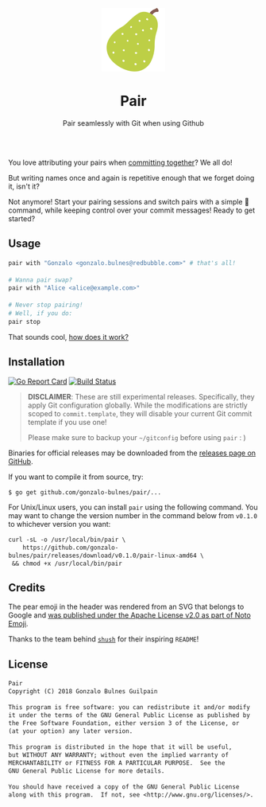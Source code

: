 <p align='center'><img width="128" src='./vendor/noto-emoji-pear.png' alt="A pair emoji"/></p>
 <h1 align='center'>Pair</h1>

<p align="center">Pair seamlessly with Git when using Github</p>

<br /><br />

You love attributing your pairs when [committing together][together]? We all do!

But writing names once and again is repetitive enough that we forget doing it, isn't it?

Not anymore! Start your pairing sessions and switch pairs with a simple 🍐 command, while keeping control over your commit messages! Ready to get started?

  [together]: https://help.github.com/articles/creating-a-commit-with-multiple-authors/

Usage
-----

```bash
pair with "Gonzalo <gonzalo.bulnes@redbubble.com>" # that's all!

# Wanna pair swap?
pair with "Alice <alice@example.com>"

# Never stop pairing!
# Well, if you do:
pair stop
```

That sounds cool, [how does it work?](./doc/README.md)

Installation
------------

[![Go Report Card](https://goreportcard.com/badge/github.com/gonzalo-bulnes/pair)](https://goreportcard.com/report/github.com/gonzalo-bulnes/pair)
[![Build Status](https://travis-ci.org/gonzalo-bulnes/pair.svg?branch=master)](https://travis-ci.org/gonzalo-bulnes/pair)

> **DISCLAIMER**: These are still experimental releases. Specifically, they apply Git configuration globally. While the modifications are strictly scoped to `commit.template`, they will disable your current Git commit template if you use one!
>
> Please make sure to backup your `~/gitconfig` before using `pair` : )

Binaries for official releases may be downloaded from the [releases page on GitHub](https://github.com/gonzalo-bulnes/pair/releases).

If you want to compile it from source, try:

    $ go get github.com/gonzalo-bulnes/pair/...

For Unix/Linux users, you can install `pair` using the following command. You may want to change the version number in the command below from `v0.1.0` to whichever version you want:

```
curl -sL -o /usr/local/bin/pair \
    https://github.com/gonzalo-bulnes/pair/releases/download/v0.1.0/pair-linux-amd64 \
 && chmod +x /usr/local/bin/pair
```

Credits
-------

The pear emoji in the header was rendered from an SVG that belongs to Google and [was published under the Apache License v2.0 as part of Noto Emoji](https://github.com/googlei18n/noto-emoji).

Thanks to the team behind [`shush`][shush] for their inspiring `README`!

  [shush]: https://github.com/realestate-com-au/shush

License
-------

    Pair
    Copyright (C) 2018 Gonzalo Bulnes Guilpain

    This program is free software: you can redistribute it and/or modify
    it under the terms of the GNU General Public License as published by
    the Free Software Foundation, either version 3 of the License, or
    (at your option) any later version.

    This program is distributed in the hope that it will be useful,
    but WITHOUT ANY WARRANTY; without even the implied warranty of
    MERCHANTABILITY or FITNESS FOR A PARTICULAR PURPOSE.  See the
    GNU General Public License for more details.

    You should have received a copy of the GNU General Public License
    along with this program.  If not, see <http://www.gnu.org/licenses/>.
